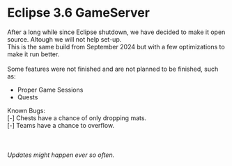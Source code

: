 # Eclipse 3.6 GameServer

After a long while since Eclipse shutdown, we have decided to make it open source. Altough we will not help set-up.
<br/>
This is the same build from September 2024 but with a few optimizations to make it run better.
<br/>
<br/>
Some features were not finished and are not planned to be finished, such as:
<br/>
- Proper Game Sessions
- Quests

Known Bugs:
<br/>
[-] Chests have a chance of only dropping mats.
<br/>
[-] Teams have a chance to overflow.
<br/>
<br/>
<br/>
<br/>
*Updates might happen ever so often.*
